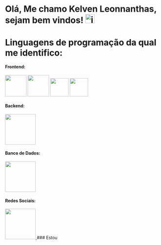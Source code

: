 # Olá, Me chamo Kelven Leonnanthas, sejam bem vindos! <img width="30" height="30" alt="image" src="https://github.com/user-attachments/assets/40c932b7-668f-4333-afb0-a539f4e48b01" />


# Linguagens de programação da qual me identifico:
#### Frontend:
<p align="left">
           
<img src="https://cdn.jsdelivr.net/gh/devicons/devicon@latest/icons/html5/html5-original-wordmark.svg" width="70" height="70" /> 
           
<img src="https://cdn.jsdelivr.net/gh/devicons/devicon@latest/icons/css3/css3-original-wordmark.svg" width="70" height="70" />
           
<img src="https://cdn.jsdelivr.net/gh/devicons/devicon@latest/icons/javascript/javascript-original.svg" widht="60" height="60" />

<img src="https://cdn.jsdelivr.net/gh/devicons/devicon@latest/icons/react/react-original.svg" width="60" height="60" />

</p>

#### Backend:

 <img src="https://cdn.jsdelivr.net/gh/devicons/devicon@latest/icons/java/java-original-wordmark.svg" width="100" height="100" />

#### Banco de Dados:

<img src="https://cdn.jsdelivr.net/gh/devicons/devicon@latest/icons/postgresql/postgresql-plain-wordmark.svg" width="100" height="100"/>

#### Redes Sociais:

<a href="https://www.linkedin.com/in/kelven-leonnanthas-4075ab319/)">
  <img src="https://cdn.jsdelivr.net/gh/devicons/devicon@latest/icons/linkedin/linkedin-original.svg" width="100" height="100" />
</a>
### Estou
